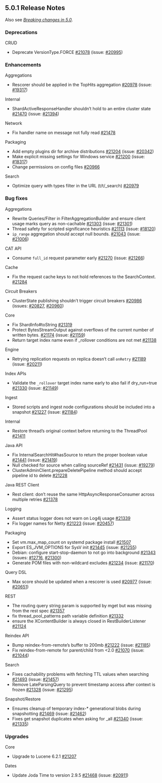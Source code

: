 ## 5.0.1 Release Notes

Also see [_Breaking changes in 5.0_](breaking-changes-5.0.html).

### Deprecations

CRUD 
    

  * Deprecate VersionType.FORCE [#21078](https://github.com/elastic/elasticsearch/pull/21078) (issue: [#20995](https://github.com/elastic/elasticsearch/issues/20995)) 



### Enhancements

Aggregations 
    

  * Rescorer should be applied in the TopHits aggregation [#20978](https://github.com/elastic/elasticsearch/pull/20978) (issue: [#19317](https://github.com/elastic/elasticsearch/issues/19317)) 



Internal 
    

  * ShardActiveResponseHandler shouldn’t hold to an entire cluster state [#21470](https://github.com/elastic/elasticsearch/pull/21470) (issue: [#21394](https://github.com/elastic/elasticsearch/issues/21394)) 



Network 
    

  * Fix handler name on message not fully read [#21478](https://github.com/elastic/elasticsearch/pull/21478)



Packaging 
    

  * Add empty plugins dir for archive distributions [#21204](https://github.com/elastic/elasticsearch/pull/21204) (issue: [#20342](https://github.com/elastic/elasticsearch/issues/20342)) 
  * Make explicit missing settings for Windows service [#21200](https://github.com/elastic/elasticsearch/pull/21200) (issue: [#18317](https://github.com/elastic/elasticsearch/issues/18317)) 
  * Change permissions on config files [#20966](https://github.com/elastic/elasticsearch/pull/20966)



Search 
    

  * Optimize query with types filter in the URL (t/t/_search) [#20979](https://github.com/elastic/elasticsearch/pull/20979)



### Bug fixes

Aggregations 
    

  * Rewrite Queries/Filter in FilterAggregationBuilder and ensure client usage marks query as non-cachable [#21303](https://github.com/elastic/elasticsearch/pull/21303) (issue: [#21301](https://github.com/elastic/elasticsearch/issues/21301)) 
  * Thread safety for scripted significance heuristics [#21113](https://github.com/elastic/elasticsearch/pull/21113) (issue: [#18120](https://github.com/elastic/elasticsearch/issues/18120)) 
  * `ip_range` aggregation should accept null bounds. [#21043](https://github.com/elastic/elasticsearch/pull/21043) (issue: [#21006](https://github.com/elastic/elasticsearch/issues/21006)) 



CAT API 
    

  * Consume `full_id` request parameter early [#21270](https://github.com/elastic/elasticsearch/pull/21270) (issue: [#21266](https://github.com/elastic/elasticsearch/issues/21266)) 



Cache 
    

  * Fix the request cache keys to not hold references to the SearchContext. [#21284](https://github.com/elastic/elasticsearch/pull/21284)



Circuit Breakers 
    

  * ClusterState publishing shouldn’t trigger circuit breakers [#20986](https://github.com/elastic/elasticsearch/pull/20986) (issues: [#20827](https://github.com/elastic/elasticsearch/issues/20827), [#20960](https://github.com/elastic/elasticsearch/issues/20960)) 



Core 
    

  * Fix ShardInfo#toString [#21319](https://github.com/elastic/elasticsearch/pull/21319)
  * Protect BytesStreamOutput against overflows of the current number of written bytes. [#21174](https://github.com/elastic/elasticsearch/pull/21174) (issue: [#21159](https://github.com/elastic/elasticsearch/issues/21159)) 
  * Return target index name even if _rollover conditions are not met [#21138](https://github.com/elastic/elasticsearch/pull/21138)



Engine 
    

  * Retrying replication requests on replica doesn’t call `onRetry` [#21189](https://github.com/elastic/elasticsearch/pull/21189) (issue: [#20211](https://github.com/elastic/elasticsearch/issues/20211)) 



Index APIs 
    

  * Validate the `_rollover` target index name early to also fail if dry_run=true [#21330](https://github.com/elastic/elasticsearch/pull/21330) (issue: [#21149](https://github.com/elastic/elasticsearch/issues/21149)) 



Ingest 
    

  * Stored scripts and ingest node configurations should be included into a snapshot [#21227](https://github.com/elastic/elasticsearch/pull/21227) (issue: [#21184](https://github.com/elastic/elasticsearch/issues/21184)) 



Internal 
    

  * Restore thread’s original context before returning to the ThreadPool [#21411](https://github.com/elastic/elasticsearch/pull/21411)



Java API 
    

  * Fix InternalSearchHit#hasSource to return the proper boolean value [#21441](https://github.com/elastic/elasticsearch/pull/21441) (issue: [#21419](https://github.com/elastic/elasticsearch/issues/21419)) 
  * Null checked for source when calling sourceRef [#21431](https://github.com/elastic/elasticsearch/pull/21431) (issue: [#19279](https://github.com/elastic/elasticsearch/issues/19279)) 
  * ClusterAdminClient.prepareDeletePipeline method should accept pipeline id to delete [#21228](https://github.com/elastic/elasticsearch/pull/21228)



Java REST Client 
    

  * Rest client: don’t reuse the same HttpAsyncResponseConsumer across multiple retries [#21378](https://github.com/elastic/elasticsearch/pull/21378)



Logging 
    

  * Assert status logger does not warn on Log4j usage [#21339](https://github.com/elastic/elasticsearch/pull/21339)
  * Fix logger names for Netty [#21223](https://github.com/elastic/elasticsearch/pull/21223) (issue: [#20457](https://github.com/elastic/elasticsearch/issues/20457)) 



Packaging 
    

  * Set vm.max_map_count on systemd package install [#21507](https://github.com/elastic/elasticsearch/pull/21507)
  * Export ES_JVM_OPTIONS for SysV init [#21445](https://github.com/elastic/elasticsearch/pull/21445) (issue: [#21255](https://github.com/elastic/elasticsearch/issues/21255)) 
  * Debian: configure start-stop-daemon to not go into background [#21343](https://github.com/elastic/elasticsearch/pull/21343) (issues: [#12716](https://github.com/elastic/elasticsearch/issues/12716), [#21300](https://github.com/elastic/elasticsearch/issues/21300)) 
  * Generate POM files with non-wildcard excludes [#21234](https://github.com/elastic/elasticsearch/pull/21234) (issue: [#21170](https://github.com/elastic/elasticsearch/issues/21170)) 



Query DSL 
    

  * Max score should be updated when a rescorer is used [#20977](https://github.com/elastic/elasticsearch/pull/20977) (issue: [#20651](https://github.com/elastic/elasticsearch/issues/20651)) 



REST 
    

  * The routing query string param is supported by mget but was missing from the rest spec [#21357](https://github.com/elastic/elasticsearch/pull/21357)
  * fix thread_pool_patterns path variable definition [#21332](https://github.com/elastic/elasticsearch/pull/21332)
  * ensure the XContentBuilder is always closed in RestBuilderListener [#21124](https://github.com/elastic/elasticsearch/pull/21124)



Reindex API 
    

  * Bump reindex-from-remote’s buffer to 200mb [#21222](https://github.com/elastic/elasticsearch/pull/21222) (issue: [#21185](https://github.com/elastic/elasticsearch/issues/21185)) 
  * Fix reindex-from-remote for parent/child from  <2.0 [#21070](https://github.com/elastic/elasticsearch/pull/21070) (issue: [#21044](https://github.com/elastic/elasticsearch/issues/21044)) 



Search 
    

  * Fixes cachability problems with fetching TTL values when searching [#21493](https://github.com/elastic/elasticsearch/pull/21493) (issue: [#21457](https://github.com/elastic/elasticsearch/issues/21457)) 
  * Remove LateParsingQuery to prevent timestamp access after context is frozen [#21328](https://github.com/elastic/elasticsearch/pull/21328) (issue: [#21295](https://github.com/elastic/elasticsearch/issues/21295)) 



Snapshot/Restore 
    

  * Ensures cleanup of temporary index-* generational blobs during snapshotting [#21469](https://github.com/elastic/elasticsearch/pull/21469) (issue: [#21462](https://github.com/elastic/elasticsearch/issues/21462)) 
  * Fixes get snapshot duplicates when asking for _all [#21340](https://github.com/elastic/elasticsearch/pull/21340) (issue: [#21335](https://github.com/elastic/elasticsearch/issues/21335)) 



### Upgrades

Core 
    

  * Upgrade to Lucene 6.2.1 [#21207](https://github.com/elastic/elasticsearch/pull/21207)



Dates 
    

  * Update Joda Time to version 2.9.5 [#21468](https://github.com/elastic/elasticsearch/pull/21468) (issue: [#20911](https://github.com/elastic/elasticsearch/issues/20911)) 


